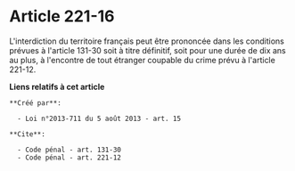 # Article 221-16

L'interdiction du territoire français peut être prononcée dans les conditions prévues à l'article 131-30 soit à titre
définitif, soit pour une durée de dix ans au plus, à l'encontre de tout étranger coupable du crime prévu à l'article 221-12.

**Liens relatifs à cet article**

	**Créé par**:

	  - Loi n°2013-711 du 5 août 2013 - art. 15

	**Cite**:

	  - Code pénal - art. 131-30
	  - Code pénal - art. 221-12
